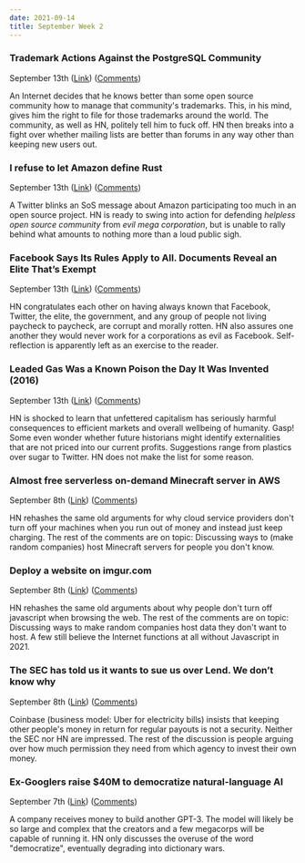```yaml
---
date: 2021-09-14
title: September Week 2
---
```


### Trademark Actions Against the PostgreSQL Community
September 13th
([Link](https://www.postgresql.org/about/news/trademark-actions-against-the-postgresql-community-2302/))
([Comments](https://news.ycombinator.com/item?id=28512274))

An Internet decides that he knows better than some open source community how to
manage that community's trademarks. This, in his mind, gives him the right to
file for those trademarks around the world. The community, as well as HN,
politely tell him to fuck off. HN then breaks into a fight over whether mailing
lists are better than forums in any way other than keeping new users out.


### I refuse to let Amazon define Rust
September 13th
([Link](https://twitter.com/steveklabnik/status/1437441118745071617))
([Comments](https://news.ycombinator.com/item?id=28513130))

A Twitter blinks an SoS message about Amazon participating too much in an open
source project. HN is ready to swing into action for defending *helpless open
source community* from *evil mega corporation*, but is unable to rally behind
what amounts to nothing more than a loud public sigh.


### Facebook Says Its Rules Apply to All. Documents Reveal an Elite That’s Exempt
September 13th
([Link](https://www.wsj.com/articles/facebook-files-xcheck-zuckerberg-elite-rules-11631541353))
([Comments](https://news.ycombinator.com/item?id=28512121))

HN congratulates each other on having always known that Facebook, Twitter, the
elite, the government, and any group of people not living paycheck to paycheck,
are corrupt and morally rotten. HN also assures one another they would never
work for a corporations as evil as Facebook. Self-reflection is apparently left
as an exercise to the reader.


### Leaded Gas Was a Known Poison the Day It Was Invented (2016)
September 13th
([Link](https://www.smithsonianmag.com/smart-news/leaded-gas-poison-invented-180961368/))
([Comments](https://news.ycombinator.com/item?id=28500508))

HN is shocked to learn that unfettered capitalism has seriously harmful
consequences to efficient markets and overall wellbeing of humanity. Gasp!
Some even wonder whether future historians might identify externalities that
are not priced into our current profits. Suggestions range from plastics over
sugar to Twitter. HN does not make the list for some reason.


### Almost free serverless on-demand Minecraft server in AWS
September 8th
([Link](https://github.com/doctorray117/minecraft-ondemand))
([Comments](https://news.ycombinator.com/item?id=28454968))

HN rehashes the same old arguments for why cloud service providers don't turn
off your machines when you run out of money and instead just keep charging. The
rest of the comments are on topic: Discussing  ways to (make random companies)
host Minecraft servers for people you don't know.


### Deploy a website on imgur.com
September 8th
([Link](https://github.com/etherdream/web2img))
([Comments](https://news.ycombinator.com/item?id=28431716))

HN rehashes the same old arguments about why people don't turn off javascript
when browsing the web. The rest of the comments are on topic: Discussing ways to
make random companies host data they don't want to host. A few still believe the
Internet functions at all without Javascript in 2021.


### The SEC has told us it wants to sue us over Lend. We don’t know why
September 8th
([Link](https://blog.coinbase.com/the-sec-has-told-us-it-wants-to-sue-us-over-lend-we-have-no-idea-why-a3a1b6507009))
([Comments](https://news.ycombinator.com/item?id=28453012))

Coinbase (business model: Uber for electricity bills) insists that keeping other
people's money in return for regular payouts is not a security. Neither the SEC
nor HN are impressed. The rest of the discussion is people arguing over how much
permission they need from which agency to invest their own money.


### Ex-Googlers raise $40M to democratize natural-language AI 
September 7th
([Link](https://www.fastcompany.com/90670635/ex-googlers-raise-40-million-to-democratize-natural-language-ai))
([Comments](https://news.ycombinator.com/item?id=28449779))

A company receives money to build another GPT-3. The model will likely be so
large and complex that the creators and a few megacorps will be capable of
running it. HN only discusses the overuse of the word "democratize", eventually
degrading into dictionary wars.
